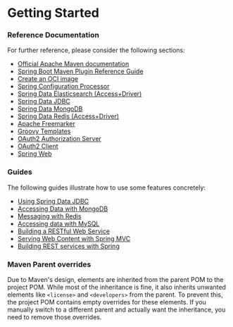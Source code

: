 # Getting Started

### Reference Documentation

For further reference, please consider the following sections:

* [Official Apache Maven documentation](https://maven.apache.org/guides/index.html)
* [Spring Boot Maven Plugin Reference Guide](https://docs.spring.io/spring-boot/3.5.0/maven-plugin)
* [Create an OCI image](https://docs.spring.io/spring-boot/3.5.0/maven-plugin/build-image.html)
* [Spring Configuration Processor](https://docs.spring.io/spring-boot/3.5.0/specification/configuration-metadata/annotation-processor.html)
* [Spring Data Elasticsearch (Access+Driver)](https://docs.spring.io/spring-boot/3.5.0/reference/data/nosql.html#data.nosql.elasticsearch)
* [Spring Data JDBC](https://docs.spring.io/spring-boot/3.5.0/reference/data/sql.html#data.sql.jdbc)
* [Spring Data MongoDB](https://docs.spring.io/spring-boot/3.5.0/reference/data/nosql.html#data.nosql.mongodb)
* [Spring Data Redis (Access+Driver)](https://docs.spring.io/spring-boot/3.5.0/reference/data/nosql.html#data.nosql.redis)
* [Apache Freemarker](https://docs.spring.io/spring-boot/3.5.0/reference/web/servlet.html#web.servlet.spring-mvc.template-engines)
* [Groovy Templates](https://docs.spring.io/spring-boot/3.5.0/reference/web/servlet.html#web.servlet.spring-mvc.template-engines)
* [OAuth2 Authorization Server](https://docs.spring.io/spring-boot/3.5.0/reference/web/spring-security.html#web.security.oauth2.authorization-server)
* [OAuth2 Client](https://docs.spring.io/spring-boot/3.5.0/reference/web/spring-security.html#web.security.oauth2.client)
* [Spring Web](https://docs.spring.io/spring-boot/3.5.0/reference/web/servlet.html)

### Guides

The following guides illustrate how to use some features concretely:

* [Using Spring Data JDBC](https://github.com/spring-projects/spring-data-examples/tree/master/jdbc/basics)
* [Accessing Data with MongoDB](https://spring.io/guides/gs/accessing-data-mongodb/)
* [Messaging with Redis](https://spring.io/guides/gs/messaging-redis/)
* [Accessing data with MySQL](https://spring.io/guides/gs/accessing-data-mysql/)
* [Building a RESTful Web Service](https://spring.io/guides/gs/rest-service/)
* [Serving Web Content with Spring MVC](https://spring.io/guides/gs/serving-web-content/)
* [Building REST services with Spring](https://spring.io/guides/tutorials/rest/)

### Maven Parent overrides

Due to Maven's design, elements are inherited from the parent POM to the project POM.
While most of the inheritance is fine, it also inherits unwanted elements like `<license>` and `<developers>` from the
parent.
To prevent this, the project POM contains empty overrides for these elements.
If you manually switch to a different parent and actually want the inheritance, you need to remove those overrides.


